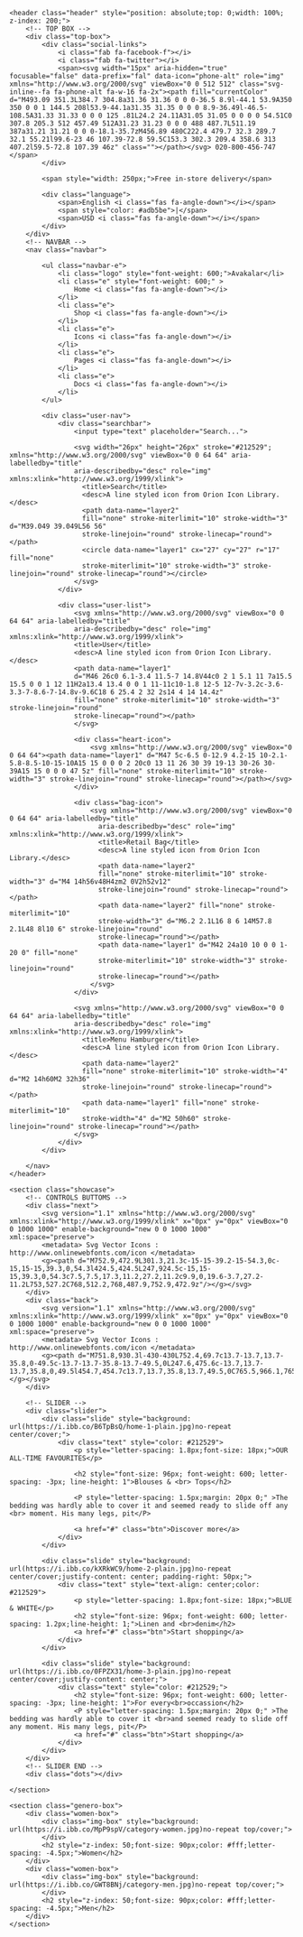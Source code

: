 <!DOCTYPE html>
<html lang="en">
	<head>
		<title>Web Design | Clothes and Shoes</title>
		<meta charset="utf-8">
		<!-- STYLES CSS -->
		<link rel="stylesheet" type="text/css" href="styles.css">
		<!-- FONT AWESOME -->
		<link rel="stylesheet" href="https://pro.fontawesome.com/releases/v5.10.0/css/all.css" integrity="sha384-AYmEC3Yw5cVb3ZcuHtOA93w35dYTsvhLPVnYs9eStHfGJvOvKxVfELGroGkvsg+p" crossorigin="anonymous"/>
		<!-- CUSTOM FONT -->
		<link rel="preconnect" href="https://fonts.googleapis.com">
		<link rel="preconnect" href="https://fonts.gstatic.com" crossorigin>
		<link href="https://fonts.googleapis.com/css2?family=Inter:wght@300;400;500;600;700&display=swap" rel="stylesheet">
		<!--ICON PAGE-->
		<!--https://orioniconlibrary.com/app-->
		<link rel="shortcut icon" href="https://images.vexels.com/media/users/3/217028/isolated/preview/ccbd357126d8128542f78695f4557e41-apoyos-de-icono-de-colina-alta.png">
	</head>
<body>

	<header class="header" style="position: absolute;top: 0;width: 100%; z-index: 200;">
		<!-- TOP BOX -->
		<div class="top-box">
			<div class="social-links">
				<i class="fab fa-facebook-f"></i>
				<i class="fab fa-twitter"></i>
				<span><svg width="15px" aria-hidden="true" focusable="false" data-prefix="fal" data-icon="phone-alt" role="img" xmlns="http://www.w3.org/2000/svg" viewBox="0 0 512 512" class="svg-inline--fa fa-phone-alt fa-w-16 fa-2x"><path fill="currentColor" d="M493.09 351.3L384.7 304.8a31.36 31.36 0 0 0-36.5 8.9l-44.1 53.9A350 350 0 0 1 144.5 208l53.9-44.1a31.35 31.35 0 0 0 8.9-36.49l-46.5-108.5A31.33 31.33 0 0 0 125 .81L24.2 24.11A31.05 31.05 0 0 0 0 54.51C0 307.8 205.3 512 457.49 512A31.23 31.23 0 0 0 488 487.7L511.19 387a31.21 31.21 0 0 0-18.1-35.7zM456.89 480C222.4 479.7 32.3 289.7 32.1 55.21l99.6-23 46 107.39-72.8 59.5C153.3 302.3 209.4 358.6 313 407.2l59.5-72.8 107.39 46z" class=""></path></svg> 020-800-456-747 </span>
			</div>

			<span style="width: 250px;">Free in-store delivery</span>

			<div class="language">
				<span>English <i class="fas fa-angle-down"></i></span>
				<span style="color: #adb5be">|</span>
				<span>USD <i class="fas fa-angle-down"></i></span>
			</div>
		</div>
		<!-- NAVBAR -->
		<nav class="navbar">

			<ul class="navbar-e">
				<li class="logo" style="font-weight: 600;">Avakalar</li>
				<li class="e" style="font-weight: 600;" >
					Home <i class="fas fa-angle-down"></i>
				</li>
				<li class="e">
					Shop <i class="fas fa-angle-down"></i>
				</li>
				<li class="e">
					Icons <i class="fas fa-angle-down"></i>
				</li>
				<li class="e">
					Pages <i class="fas fa-angle-down"></i>
				</li>
				<li class="e">
					Docs <i class="fas fa-angle-down"></i>
				</li>
			</ul>

			<div class="user-nav">
				<div class="searchbar">
					<input type="text" placeholder="Search...">

					<svg width="26px" height="26px" stroke="#212529"; xmlns="http://www.w3.org/2000/svg" viewBox="0 0 64 64" aria-labelledby="title"
					aria-describedby="desc" role="img" xmlns:xlink="http://www.w3.org/1999/xlink">
					  <title>Search</title>
					  <desc>A line styled icon from Orion Icon Library.</desc>
					  <path data-name="layer2"
					  fill="none" stroke-miterlimit="10" stroke-width="3" d="M39.049 39.049L56 56"
					  stroke-linejoin="round" stroke-linecap="round"></path>
					  <circle data-name="layer1" cx="27" cy="27" r="17" fill="none"
					  stroke-miterlimit="10" stroke-width="3" stroke-linejoin="round" stroke-linecap="round"></circle>
					</svg>
				</div>

				<div class="user-list">
					<svg xmlns="http://www.w3.org/2000/svg" viewBox="0 0 64 64" aria-labelledby="title"
					aria-describedby="desc" role="img" xmlns:xlink="http://www.w3.org/1999/xlink">
				  	<title>User</title>
					<desc>A line styled icon from Orion Icon Library.</desc>
					<path data-name="layer1"
					d="M46 26c0 6.1-3.4 11.5-7 14.8V44c0 2 1 5.1 11 7a15.5 15.5 0 0 1 12 11H2a13.4 13.4 0 0 1 11-11c10-1.8 12-5 12-7v-3.2c-3.6-3.3-7-8.6-7-14.8v-9.6C18 6 25.4 2 32 2s14 4 14 14.4z"
					fill="none" stroke-miterlimit="10" stroke-width="3" stroke-linejoin="round"
					stroke-linecap="round"></path>
					</svg>

					<div class="heart-icon">
						<svg xmlns="http://www.w3.org/2000/svg" viewBox="0 0 64 64"><path data-name="layer1" d="M47 5c-6.5 0-12.9 4.2-15 10-2.1-5.8-8.5-10-15-10A15 15 0 0 0 2 20c0 13 11 26 30 39 19-13 30-26 30-39A15 15 0 0 0 47 5z" fill="none" stroke-miterlimit="10" stroke-width="3" stroke-linejoin="round" stroke-linecap="round"></path></svg>
					</div>

					<div class="bag-icon">
						<svg xmlns="http://www.w3.org/2000/svg" viewBox="0 0 64 64" aria-labelledby="title"
						  aria-describedby="desc" role="img" xmlns:xlink="http://www.w3.org/1999/xlink">
						  <title>Retail Bag</title>
						  <desc>A line styled icon from Orion Icon Library.</desc>
						  <path data-name="layer2"
						  fill="none" stroke-miterlimit="10" stroke-width="3" d="M4 14h56v48H4zm2 0V2h52v12"
						  stroke-linejoin="round" stroke-linecap="round"></path>
						  <path data-name="layer2" fill="none" stroke-miterlimit="10"
						  stroke-width="3" d="M6.2 2.1L16 8 6 14M57.8 2.1L48 8l10 6" stroke-linejoin="round"
						  stroke-linecap="round"></path>
						  <path data-name="layer1" d="M42 24a10 10 0 0 1-20 0" fill="none"
						  stroke-miterlimit="10" stroke-width="3" stroke-linejoin="round"
						  stroke-linecap="round"></path>
						</svg>
					</div>

					<svg xmlns="http://www.w3.org/2000/svg" viewBox="0 0 64 64" aria-labelledby="title"
					aria-describedby="desc" role="img" xmlns:xlink="http://www.w3.org/1999/xlink">
					  <title>Menu Hamburger</title>
					  <desc>A line styled icon from Orion Icon Library.</desc>
					  <path data-name="layer2"
					  fill="none" stroke-miterlimit="10" stroke-width="4" d="M2 14h60M2 32h36"
					  stroke-linejoin="round" stroke-linecap="round"></path>
					  <path data-name="layer1" fill="none" stroke-miterlimit="10"
					  stroke-width="4" d="M2 50h60" stroke-linejoin="round" stroke-linecap="round"></path>
					</svg>
				</div>
			</div>

		</nav>
	</header>

	<section class="showcase">
		<!-- CONTROLS BUTTOMS -->
		<div class="next">
			<svg version="1.1" xmlns="http://www.w3.org/2000/svg" xmlns:xlink="http://www.w3.org/1999/xlink" x="0px" y="0px" viewBox="0 0 1000 1000" enable-background="new 0 0 1000 1000" xml:space="preserve">
			<metadata> Svg Vector Icons : http://www.onlinewebfonts.com/icon </metadata>
			<g><path d="M752.9,472.9L301.3,21.3c-15-15-39.2-15-54.3,0c-15,15-15,39.3,0,54.3l424.5,424.5L247,924.5c-15,15-15,39.3,0,54.3c7.5,7.5,17.3,11.2,27.2,11.2c9.9,0,19.6-3.7,27.2-11.2L753,527.2C768,512.2,768,487.9,752.9,472.9z"/></g></svg>
		</div>
		<div class="back">
			<svg version="1.1" xmlns="http://www.w3.org/2000/svg" xmlns:xlink="http://www.w3.org/1999/xlink" x="0px" y="0px" viewBox="0 0 1000 1000" enable-background="new 0 0 1000 1000" xml:space="preserve">
			<metadata> Svg Vector Icons : http://www.onlinewebfonts.com/icon </metadata>
			<g><path d="M751.8,930.3l-430-430L752.4,69.7c13.7-13.7,13.7-35.8,0-49.5c-13.7-13.7-35.8-13.7-49.5,0L247.6,475.6c-13.7,13.7-13.7,35.8,0,49.5l454.7,454.7c13.7,13.7,35.8,13.7,49.5,0C765.5,966.1,765.5,943.9,751.8,930.3L751.8,930.3z"/></g></svg>
		</div>

		<!-- SLIDER -->
		<div class="slider">
			<div class="slide" style="background: url(https://i.ibb.co/B6TpBsQ/home-1-plain.jpg)no-repeat center/cover;">
				<div class="text" style="color: #212529">
					<p style="letter-spacing: 1.8px;font-size: 18px;">OUR ALL-TIME FAVOURITES</p>

					<h2 style="font-size: 96px; font-weight: 600; letter-spacing: -3px; line-height: 1">Blouses & <br> Tops</h2>

					<P style="letter-spacing: 1.5px;margin: 20px 0;" >The bedding was hardly able to cover it and seemed ready to slide off any <br> moment. His many legs, pit</P>

					<a href="#" class="btn">Discover more</a>
				</div>
			</div>

			<div class="slide" style="background: url(https://i.ibb.co/kXRkWC9/home-2-plain.jpg)no-repeat center/cover;justify-content: center; padding-right: 50px;">
				<div class="text" style="text-align: center;color: #212529">
					<p style="letter-spacing: 1.8px;font-size: 18px;">BLUE & WHITE</p>
					<h2 style="font-size: 96px; font-weight: 600; letter-spacing: 1.2px;line-height: 1;">Linen and <br>denim</h2>
					<a href="#" class="btn">Start shopping</a>
				</div>
			</div>

			<div class="slide" style="background: url(https://i.ibb.co/0FPZX31/home-3-plain.jpg)no-repeat center/cover;justify-content: center;">
				<div class="text" style="color: #212529;">
					<h2 style="font-size: 96px; font-weight: 600; letter-spacing: -3px; line-height: 1">For every<br>occassion</h2>
					<P style="letter-spacing: 1.5px;margin: 20px 0;" >The bedding was hardly able to cover it <br>and seemed ready to slide off any moment. His many legs, pit</P>
					<a href="#" class="btn">Start shopping</a>
				</div>
			</div>
		</div>
		<!-- SLIDER END -->
		<div class="dots"></div>

	</section>

	<section class="genero-box">
		<div class="women-box">
			<div class="img-box" style="background: url(https://i.ibb.co/MpP9spV/category-women.jpg)no-repeat top/cover;">
			</div>
			<h2 style="z-index: 50;font-size: 90px;color: #fff;letter-spacing: -4.5px;">Women</h2>
		</div>
		<div class="women-box">
			<div class="img-box" style="background: url(https://i.ibb.co/GWT8BNj/category-men.jpg)no-repeat top/cover;">
			</div>
			<h2 style="z-index: 50;font-size: 90px;color: #fff;letter-spacing: -4.5px;">Men</h2>
		</div>
	</section>

<script type="text/javascript" src="slider.js"></script>
</body>
</html>
